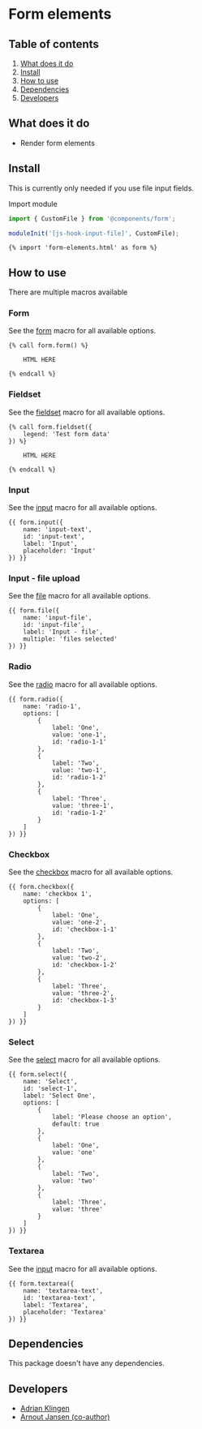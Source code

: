 
# Form elements

## Table of contents
1. [What does it do](#what-does-it-do)
2. [Install](#install)
3. [How to use](#how-to-use)
4. [Dependencies](#dependencies)
5. [Developers](#developers)


## What does it do
* Render form elements

## Install
This is currently only needed if you use file input fields.

Import module
```javascript
import { CustomFile } from '@components/form';

moduleInit('[js-hook-input-file]', CustomFile);
```

```htmlmixed
{% import 'form-elements.html' as form %}
```

## How to use
There are multiple macros available

### Form
See the [form](/components/form-elements/template/form-elements/form.html) macro for all available options.
```htmlmixed
{% call form.form() %}
    
    HTML HERE

{% endcall %}
```

### Fieldset
See the [fieldset](/components/form-elements/template/form-elements/fieldset.html) macro for all available options.
```htmlmixed
{% call form.fieldset({
    legend: 'Test form data'
}) %}

    HTML HERE

{% endcall %}
```

### Input
See the [input](/components/form-elements/template/form-elements/input.html) macro for all available options.
```htmlmixed
{{ form.input({
    name: 'input-text',
    id: 'input-text',
    label: 'Input',
    placeholder: 'Input'
}) }}
```

### Input - file upload
See the [file](/components/form-elements/template/form-elements/file.html) macro for all available options.
```htmlmixed
{{ form.file({
    name: 'input-file',
    id: 'input-file',
    label: 'Input - file',
    multiple: 'files selected'
}) }}
```

### Radio
See the [radio](/components/form-elements/template/form-elements/radio.html) macro for all available options.
```htmlmixed
{{ form.radio({
    name: 'radio-1',
    options: [
        {
            label: 'One',
            value: 'one-1',
            id: 'radio-1-1'
        },
        {
            label: 'Two',
            value: 'two-1',
            id: 'radio-1-2'
        },
        {
            label: 'Three',
            value: 'three-1',
            id: 'radio-1-2'
        }
    ]
}) }}
```

### Checkbox
See the [checkbox](/components/form-elements/template/form-elements/checkbox.html) macro for all available options.
```htmlmixed
{{ form.checkbox({
    name: 'checkbox 1',
    options: [
        {
            label: 'One',
            value: 'one-2',
            id: 'checkbox-1-1'
        },
        {
            label: 'Two',
            value: 'two-2',
            id: 'checkbox-1-2'
        },
        {
            label: 'Three',
            value: 'three-2',
            id: 'checkbox-1-3'
        }
    ]
}) }}
```

### Select
See the [select](/components/form-elements/template/form-elements/select.html) macro for all available options.
```htmlmixed
{{ form.select({
    name: 'Select',
    id: 'select-1',
    label: 'Select One',
    options: [
        {
            label: 'Please choose an option',
            default: true
        },
        {
            label: 'One',
            value: 'one'
        },
        {
            label: 'Two',
            value: 'two'
        },
        {
            label: 'Three',
            value: 'three'
        }
    ]
}) }}
```

### Textarea
See the [input](/components/form-elements/template/form-elements/textarea.html) macro for all available options.
```htmlmixed
{{ form.textarea({
    name: 'textarea-text',
    id: 'textarea-text',
    label: 'Textarea',
    placeholder: 'Textarea'
}) }}
```

## Dependencies
This package doesn't have any dependencies.

## Developers
* [Adrian Klingen](mailto:adrian@tamtam.nl)
* [Arnout Jansen (co-author)](mailto:arnout.jansen@tamtam.nl)
